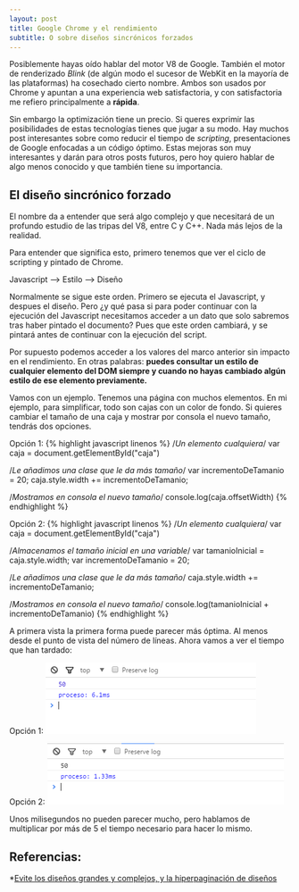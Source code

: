 ```yaml
---
layout: post
title: Google Chrome y el rendimiento
subtitle: O sobre diseños sincrónicos forzados
---
```


Posiblemente hayas oído hablar del motor V8 de Google. También el motor de renderizado *Blink* (de algún modo el sucesor de WebKit en la mayoría de las plataformas) ha cosechado cierto nombre. Ambos son usados por Chrome y apuntan a una experiencia web satisfactoria, y con satisfactoria me refiero principalmente a **rápida**.

Sin embargo la optimización tiene un precio. Si queres exprimir las posibilidades de estas tecnologías tienes que jugar a su modo. Hay muchos post interesantes sobre como reducir el tiempo de *scripting*, presentaciones de Google enfocadas a un código óptimo. Estas mejoras son muy interesantes y darán para otros posts futuros, pero hoy quiero hablar de algo menos conocido y que también tiene su importancia.

## El diseño sincrónico forzado
El nombre da a entender que será algo complejo y que necesitará de un profundo estudio de las tripas del V8, entre C y C++. Nada más lejos de la realidad.

Para entender que significa esto, primero tenemos que ver el ciclo de scripting y pintado de Chrome.

Javascript --> Estilo --> Diseño

Normalmente se sigue este orden. Primero se ejecuta el Javascript, y despues el diseño. Pero ¿y qué pasa si para poder continuar con la ejecución del Javascript necesitamos acceder a un dato que solo sabremos tras haber pintado el documento? Pues que este orden cambiará, y se pintará antes de continuar con la ejecución del script.

Por supuesto podemos acceder a los valores del marco anterior sin impacto en el rendimiento. En otras palabras: **puedes consultar un estilo de cualquier elemento del DOM siempre y cuando no hayas cambiado algún estilo de ese elemento previamente.**

Vamos con un ejemplo. Tenemos una página con muchos elementos. En mi ejemplo, para simplificar, todo son cajas con un color de fondo. Si quieres cambiar el tamaño de una caja y mostrar por consola el nuevo tamaño, tendrás dos opciones.

Opción 1:
{% highlight javascript linenos %}
/*Un elemento cualquiera*/
var caja = document.getElementById("caja")

/*Le añadimos una clase que le da más tamaño*/
var incrementoDeTamanio = 20;
caja.style.width += incrementoDeTamanio;

/*Mostramos en consola el nuevo tamaño*/
console.log(caja.offsetWidth)
{% endhighlight %}

Opción 2:
{% highlight javascript linenos %}
/*Un elemento cualquiera*/
var caja = document.getElementById("caja")

/*Almacenamos el tamaño inicial en una variable*/
var tamanioInicial = caja.style.width;
var incrementoDeTamanio = 20;

/*Le añadimos una clase que le da más tamaño*/
caja.style.width += incrementoDeTamanio;

/*Mostramos en consola el nuevo tamaño*/
console.log(tamanioInicial + incrementoDeTamanio)
{% endhighlight %}

A primera vista la primera forma puede parecer más óptima. Al menos desde el punto de vista del número de líneas. Ahora vamos a ver el tiempo que han tardado:

Opción 1:
![Rendimiento sincrónico forzado](../img/capturaRendimientoSincronicoForzado.png)

Opción 2:
![Rendimiento no sincrónico](../img/capturaRendimientoNoSincronico.png)

Unos milisegundos no pueden parecer mucho, pero hablamos de multiplicar por más de 5 el tiempo necesario para hacer lo mismo.


## Referencias:
*[Evite los diseños grandes y complejos, y la hiperpaginación de diseños](https://developers.google.com/web/fundamentals/performance/rendering/avoid-large-complex-layouts-and-layout-thrashing?hl=es-419)
